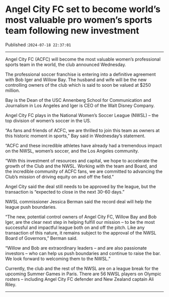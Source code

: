 # Angel City FC set to become world’s most valuable pro women’s sports team following new investment

Published :`2024-07-18 22:37:01`

---

Angel City FC (ACFC) will become the most valuable women’s professional sports team in the world, the club announced Wednesday.

The professional soccer franchise is entering into a definitive agreement with Bob Iger and Willow Bay. The husband and wife will be the new controlling owners of the club which is said to soon be valued at $250 million.

Bay is the Dean of the USC Annenberg School for Communication and Journalism in Los Angeles and Iger is CEO of the Walt Disney Company.

Angel City FC plays in the National Women’s Soccer League (NWSL) – the top division of women’s soccer in the US.

“As fans and friends of ACFC, we are thrilled to join this team as owners at this historic moment in sports,” Bay said in Wednesday’s statement.

“ACFC and these incredible athletes have already had a tremendous impact on the NWSL, women’s soccer, and the Los Angeles community.

“With this investment of resources and capital, we hope to accelerate the growth of the Club and the NWSL. Working with the team and Board, and the incredible community of ACFC fans, we are committed to advancing the Club’s mission of driving equity on and off the field.”

Angel City said the deal still needs to be approved by the league, but the transaction is “expected to close in the next 30-60 days.”

NWSL commissioner Jessica Berman said the record deal will help the league push boundaries.

“The new, potential control owners of Angel City FC, Willow Bay and Bob Iger, are the clear next step in helping fulfill our mission – to be the most successful and impactful league both on and off the pitch. Like any transaction of this nature, it remains subject to the approval of the NWSL Board of Governors,” Berman said.

“Willow and Bob are extraordinary leaders – and are also passionate investors – who can help us push boundaries and continue to raise the bar. We look forward to welcoming them to the NWSL.”

Currently, the club and the rest of the NWSL are on a league break for the upcoming Summer Games in Paris. There are 56 NWSL players on Olympic rosters – including Angel City FC defender and New Zealand captain Ali Riley.

---

